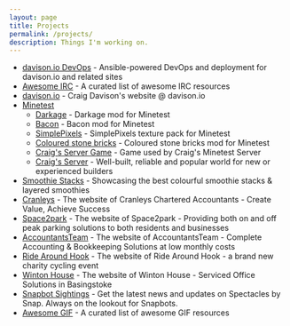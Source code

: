 ```yaml
---
layout: page
title: Projects
permalink: /projects/
description: Things I'm working on.
---
```


- [davison.io DevOps](/davison.io-devops/) - Ansible-powered DevOps and deployment for davison.io and related sites
- [Awesome IRC](/awesome-irc/) - A curated list of awesome IRC resources
- [davison.io](/davison.io/) - Craig Davison's website @ davison.io
- [Minetest](/minetest/)
  - [Darkage](/minetest/darkage/) - Darkage mod for Minetest
  - [Bacon](/minetest/bacon/) - Bacon mod for Minetest
  - [SimplePixels](/minetest/simplepixels/) - SimplePixels texture pack for Minetest
  - [Coloured stone bricks](/minetest/colouredstonebricks/) - Coloured stone bricks mod for Minetest
  - [Craig's Server Game](/minetest/craig-server_game/) - Game used by Craig's Minetest Server
  - [Craig's Server](/minetest/craig-server/) - Well-built, reliable and popular world for new or experienced builders
- [Smoothie Stacks](/smoothiestacks/) - Showcasing the best colourful smoothie stacks & layered smoothies
- [Cranleys](/cranleys/) - The website of Cranleys Chartered Accountants - Create Value, Achieve Success
- [Space2park](/space2park/) - The website of Space2park - Providing both on and off peak parking solutions to both residents and businesses
- [AccountantsTeam](/accountantsteam/) - The website of AccountantsTeam - Complete Accounting & Bookkeeping Solutions at low monthly costs
- [Ride Around Hook](/ridearoundhook/) - The website of Ride Around Hook - a brand new charity cycling event
- [Winton House](/basingstokeoffice/) - The website of Winton House - Serviced Office Solutions in Basingstoke
- [Snapbot Sightings](/snapbotsightings/) - Get the latest news and updates on Spectacles by Snap. Always on the lookout for Snapbots.
- [Awesome GIF](/awesome-gif/) - A curated list of awesome GIF resources
